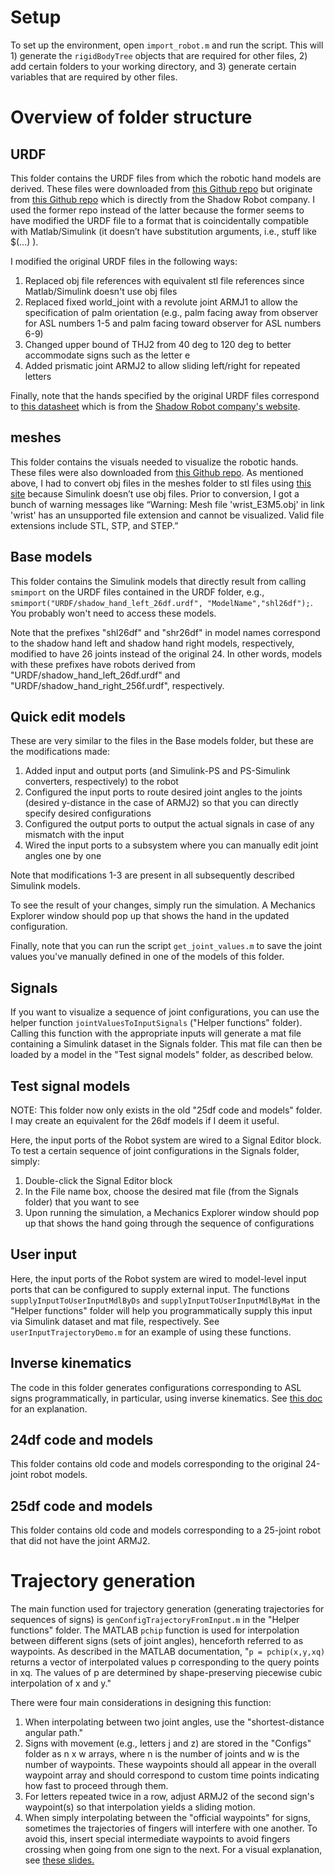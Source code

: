 # Setup
To set up the environment, open `import_robot.m` and run the script. This will 1) generate the `rigidBodyTree` objects that are required for other files, 2) add certain folders to your working directory, and 3) generate certain variables that are required by other files.

# Overview of folder structure

## URDF

This folder contains the URDF files from which the robotic hand models are derived. These files were downloaded from [this Github repo](https://github.com/dexsuite/dex-urdf/blob/main/robots/hands/shadow_hand) but originate from [this Github repo](https://github.com/shadow-robot/sr_common/tree/noetic-devel) which is directly from the Shadow Robot company. I used the former repo instead of the latter because the former seems to have modified the URDF file to a format that is coincidentally compatible with Matlab/Simulink (it doesn’t have substitution arguments, i.e., stuff like $(...) ).

I modified the original URDF files in the following ways:
1. Replaced obj file references with equivalent stl file references since Matlab/Simulink doesn't use obj files
2. Replaced fixed world_joint with a revolute joint ARMJ1 to allow the specification of palm orientation (e.g., palm facing away from observer for ASL numbers 1-5 and  palm facing toward observer for ASL numbers 6-9)
3. Changed upper bound of THJ2 from 40 deg to 120 deg to better accommodate signs such as the letter e
4. Added prismatic joint ARMJ2 to allow sliding left/right for repeated letters

Finally, note that the hands specified by the original URDF files correspond to [this datasheet](https://www.shadowrobot.com/wp-content/uploads/2022/03/shadow_dexterous_hand_e_technical_specification.pdf) which is from the [Shadow Robot company's website](https://shadow-robot-company-dexterous-hand.readthedocs-hosted.com/en/latest/index.html). 

## meshes

This folder contains the visuals needed to visualize the robotic hands. These files were also downloaded from [this Github repo](https://github.com/dexsuite/dex-urdf/blob/main/robots/hands/shadow_hand). As mentioned above, I had to convert obj files in the meshes folder to stl files using [this site](https://www.makexyz.com/convert/obj-to-stl) because Simulink doesn’t use obj files. Prior to conversion, I got a bunch of warning messages like “Warning: Mesh file 'wrist_E3M5.obj' in link 'wrist' has an unsupported file extension and cannot be visualized. Valid file extensions include STL, STP, and STEP.”

## Base models

This folder contains the Simulink models that directly result from calling `smimport` on the URDF files contained in the URDF folder, e.g., `smimport("URDF/shadow_hand_left_26df.urdf", "ModelName","shl26df");`. You probably won't need to access these models.

Note that the prefixes "shl26df" and "shr26df" in model names correspond to the shadow hand left and shadow hand right models, respectively, modified to have 26 joints instead of the original 24. In other words, models with these prefixes have robots derived from "URDF/shadow_hand_left_26df.urdf" and "URDF/shadow_hand_right_256f.urdf", respectively.

## Quick edit models

These are very similar to the files in the Base models folder, but these are the modifications made:
1. Added input and output ports (and Simulink-PS and PS-Simulink converters, respectively) to the robot
2. Configured the input ports to route desired joint angles to the joints (desired y-distance in the case of ARMJ2) so that you can directly specify desired configurations 
3. Configured the output ports to output the actual signals in case of any mismatch with the input
4. Wired the input ports to a subsystem where you can manually edit joint angles one by one

Note that modifications 1-3 are present in all subsequently described Simulink models.

To see the result of your changes, simply run the simulation. A Mechanics Explorer window should pop up that shows the hand in the updated configuration.

Finally, note that you can run the script `get_joint_values.m` to save the joint values you've manually defined in one of the models of this folder.

## Signals

If you want to visualize a sequence of joint configurations, you can use the helper function `jointValuesToInputSignals` ("Helper functions" folder). Calling this function with the appropriate inputs will generate a mat file containing a Simulink dataset in the Signals folder. This mat file can then be loaded by a model in the "Test signal models" folder, as described below.  

## Test signal models

NOTE: This folder now only exists in the old "25df code and models" folder. I may create an equivalent for the 26df models if I deem it useful.

Here, the input ports of the Robot system are wired to a Signal Editor block. To test a certain sequence of joint configurations in the Signals folder, simply:
1. Double-click the Signal Editor block
2. In the File name box, choose the desired mat file (from the Signals folder) that you want to see
3. Upon running the simulation, a Mechanics Explorer window should pop up that shows the hand going through the sequence of configurations

## User input 

Here, the input ports of the Robot system are wired to model-level input ports that can be configured to supply external input. The functions `supplyInputToUserInputMdlByDs` and `supplyInputToUserInputMdlByMat` in the "Helper functions" folder will help you programmatically supply this input via Simulink dataset and mat file, respectively. See `userInputTrajectoryDemo.m` for an example of using these functions.

## Inverse kinematics

The code in this folder generates configurations corresponding to ASL signs programmatically, in particular, using inverse kinematics. See [this doc](https://docs.google.com/document/d/1UxFYyjYZJJsubn2o0A_L4ytDzZd5ZUhHJyOhD95Q6RQ/edit?usp=sharing) for an explanation.

## 24df code and models

This folder contains old code and models corresponding to the original 24-joint robot models. 

## 25df code and models

This folder contains old code and models corresponding to a 25-joint robot that did not have the joint ARMJ2.

# Trajectory generation

The main function used for trajectory generation (generating trajectories for sequences of signs) is `genConfigTrajectoryFromInput.m` in the "Helper functions" folder. The MATLAB `pchip` function is used for interpolation between different signs (sets of joint angles), henceforth referred to as waypoints. As described in the MATLAB documentation, "`p = pchip(x,y,xq)` returns a vector of interpolated values p corresponding to the query points in xq. The values of p are determined by shape-preserving piecewise cubic interpolation of x and y." 

There were four main considerations in designing this function:
1. When interpolating between two joint angles, use the "shortest-distance angular path."
2. Signs with movement (e.g., letters j and z) are stored in the "Configs" folder as n x w arrays, where n is the number of joints and w is the number of waypoints. These waypoints should all appear in the overall waypoint array and should correspond to custom time points indicating how fast to proceed through them.  
3. For letters repeated twice in a row, adjust ARMJ2 of the second sign's waypoint(s) so that interpolation yields a sliding motion.
4. When simply interpolating between the "official waypoints" for signs, sometimes the trajectories of fingers will interfere with one another. To avoid this, insert special intermediate waypoints to avoid fingers crossing when going from one sign to the next. For a visual explanation, see [these slides.](https://docs.google.com/presentation/d/1qhWpDE0XMEH9NNLhkwlcIzZ_LFKR7924oTQJtnU-RWQ/edit?usp=sharing)  

